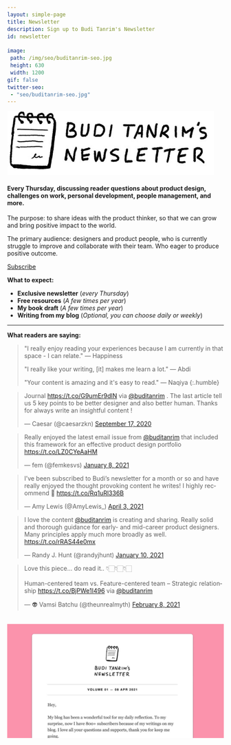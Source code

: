 ```yaml
---
layout: simple-page
title: Newsletter
description: Sign up to Budi Tanrim's Newsletter
id: newsletter

image:
 path: /img/seo/buditanrim-seo.jpg
 height: 630
 width: 1200
gif: false
twitter-seo:
 - "seo/buditanrim-seo.jpg"
---
```


<div class="img-wrapper illustration tiny m-t-s m-b-s">
    <img src="/img/asset/newsletter-logo-left.jpg" alt="Budi Tanrim's newsletter"/>
</div>

#### Every Thursday, discussing reader questions about product design, challenges on work, personal development, people management, and more.

The purpose: to share ideas with the product thinker, so that we can grow and bring positive impact to the world.

The primary audience: designers and product people, who is currently struggle to improve and collaborate with their team. Who eager to produce positive outcome. 

<div class="m-t-m m-b-m">
    <a href="http://eepurl.com/cuGqAP" class="btn-dark btn-medium">Subscribe</a>
</div>

**What to expect:**
- **Exclusive newsletter** (_every Thursday_)
- **Free resources** (_A few times per year_)
- **My book draft** (_A few times per year_)
- **Writing from my blog** (_Optional, you can choose daily or weekly_)


---

**What readers are saying:**


> "I really enjoy reading your experiences because I am currently in that space - I can relate." — Happiness
> 
> "I really like your writing, [it] makes me learn a lot." — Abdi
> 
> "Your content is amazing and it's easy to read." — Naqiya
{:.humble}

<blockquote class="twitter-tweet"><p lang="en" dir="ltr">Journal <a href="https://t.co/G9umEr9dlN">https://t.co/G9umEr9dlN</a> via <a href="https://twitter.com/buditanrim?ref_src=twsrc%5Etfw">@buditanrim</a> . The last article tell us 5 key points to be better designer and also better human. Thanks for always write an insightful content !</p>&mdash; Caesar (@caesarzkn) <a href="https://twitter.com/caesarzkn/status/1306488388262928384?ref_src=twsrc%5Etfw">September 17, 2020</a></blockquote> <script async src="https://platform.twitter.com/widgets.js" charset="utf-8"></script>
<blockquote class="twitter-tweet"><p lang="en" dir="ltr">Really enjoyed the latest email issue from <a href="https://twitter.com/buditanrim?ref_src=twsrc%5Etfw">@buditanrim</a> that included this framework for an effective product design portfolio <a href="https://t.co/LZ0CYeAaHM">https://t.co/LZ0CYeAaHM</a></p>&mdash; fem (@femkesvs) <a href="https://twitter.com/femkesvs/status/1347585365914300418?ref_src=twsrc%5Etfw">January 8, 2021</a></blockquote> 
<blockquote class="twitter-tweet"><p lang="en" dir="ltr">I’ve been subscribed to Budi’s newsletter for a month or so and have really enjoyed the thought provoking content he writes! I highly recommend 🌟 <a href="https://t.co/Rq1uRl336B">https://t.co/Rq1uRl336B</a></p>&mdash; Amy Lewis (@AmyLewis_) <a href="https://twitter.com/AmyLewis_/status/1378379219558920192?ref_src=twsrc%5Etfw">April 3, 2021</a></blockquote> 
<blockquote class="twitter-tweet"><p lang="en" dir="ltr">I love the content <a href="https://twitter.com/buditanrim?ref_src=twsrc%5Etfw">@buditanrim</a> is creating and sharing. Really solid and thorough guidance for early- and mid-career product designers. Many principles apply much more broadly as well. <a href="https://t.co/rRAS44e0mx">https://t.co/rRAS44e0mx</a></p>&mdash; Randy J. Hunt (@randyjhunt) <a href="https://twitter.com/randyjhunt/status/1348123803524624384?ref_src=twsrc%5Etfw">January 10, 2021</a></blockquote> 

<blockquote class="twitter-tweet"><p lang="en" dir="ltr">Love this piece... do read it.. 👇🏻👇🏻👇🏻<br><br>Human-centered team vs. Feature-centered team – Strategic relationship <a href="https://t.co/BjPWe1I496">https://t.co/BjPWe1I496</a> via <a href="https://twitter.com/buditanrim?ref_src=twsrc%5Etfw">@buditanrim</a></p>&mdash; 👽 Vamsi Batchu (@theunrealmyth) <a href="https://twitter.com/theunrealmyth/status/1358796893128695811?ref_src=twsrc%5Etfw">February 8, 2021</a></blockquote> 


<br/>


<div class="img-wrapper m-t-s m-b-s">
    <img src="/img/asset/newsletter-example.jpg" alt="Budi Tanrim's newsletter"/>
</div>

<!-- ## FAQ

#### I have subscribed before, what should I do to get the exclusive newsletter?
If you have subscribed to my newsletter before, you don't have to resubscribe to get the exclusive newsletter (Budi Tanrim's Unpublished). You will automatically get one.

#### If I unsubscribe, will you remove my data?
Yes, I will completely delete your data from my Mailchimp list. After you unsubscribed, you will never get any email from me—unless you resubscribe.

#### Will I get email when you add new post to your blog?
On the subscribe page, you can choose.

_Daily blog + Budi Tanrim's Unpublished:_ <br/>You will get my writing right into your inbox + the newsletter every Thursday.

_Weekly blog summary + Budi Tanrim's Unpublished:_<br/> You will get a list of post title every Saturday + the newsletter every Thursday.

_Budi Tanrim's Unpublished:_ <br/>You will only get the newsletter every Thursday without anything from my blog. -->







